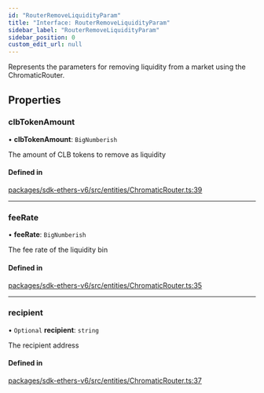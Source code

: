 ```yaml
---
id: "RouterRemoveLiquidityParam"
title: "Interface: RouterRemoveLiquidityParam"
sidebar_label: "RouterRemoveLiquidityParam"
sidebar_position: 0
custom_edit_url: null
---
```


Represents the parameters for removing liquidity from a market using the ChromaticRouter.

## Properties

### clbTokenAmount

• **clbTokenAmount**: `BigNumberish`

The amount of CLB tokens to remove as liquidity

#### Defined in

[packages/sdk-ethers-v6/src/entities/ChromaticRouter.ts:39](https://github.com/chromatic-protocol/sdk/blob/952dc51/packages/sdk-ethers-v6/src/entities/ChromaticRouter.ts#L39)

___

### feeRate

• **feeRate**: `BigNumberish`

The fee rate of the liquidity bin

#### Defined in

[packages/sdk-ethers-v6/src/entities/ChromaticRouter.ts:35](https://github.com/chromatic-protocol/sdk/blob/952dc51/packages/sdk-ethers-v6/src/entities/ChromaticRouter.ts#L35)

___

### recipient

• `Optional` **recipient**: `string`

The recipient address

#### Defined in

[packages/sdk-ethers-v6/src/entities/ChromaticRouter.ts:37](https://github.com/chromatic-protocol/sdk/blob/952dc51/packages/sdk-ethers-v6/src/entities/ChromaticRouter.ts#L37)

